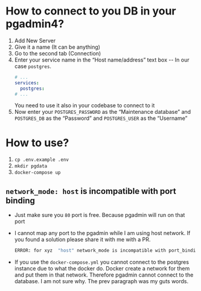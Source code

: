 # How to connect to you DB in your pgadmin4?

1. Add New Server
2. Give it a name (It can be anything)
3. Go to the second tab (Connection)
4. Enter your service name in the “Host name/address” text box -- In our case `postgres`.
   ```yml
   # ...
   services:
     postgres:
   # ...
   ```
   You need to use it also in your codebase to connect to it
5. Now enter your `POSTGRES_PASSWORD` as the “Maintenance database” and `POSTGRES_DB` as the “Password” and `POSTGRES_USER` as the “Username”

# How to use?

1. `cp .env.example .env`
2. `mkdir pgdata`
3. `docker-compose up`

## `network_mode: host` is incompatible with port binding

- Just make sure you `80` port is free. Because pgadmin will run on that port
- I cannot map any port to the pgadmin while I am using host network. If you found a solution please share it with me with a PR.

  ```cmd
  ERROR: for xyz  "host" network_mode is incompatible with port_bindings
  ```

- If you use the `docker-compose.yml` you cannot connect to the postgres instance due to what the docker do. Docker create a network for them and put them in that network. Therefore pgadmin cannot connect to the database. I am not sure why. The prev paragraph was my guts words.
